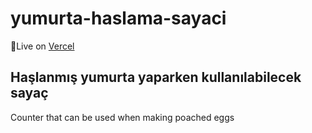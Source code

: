 # yumurta-haslama-sayaci
🔴Live on [Vercel](https://yumurta-haslama-sayaci.vercel.app/)

Haşlanmış yumurta yaparken kullanılabilecek sayaç
-
Counter that can be used when making poached eggs
